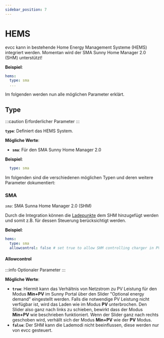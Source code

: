 ```yaml
---
sidebar_position: 7
---
```


# HEMS

evcc kann in bestehende Home Energy Management Systeme (HEMS) integriert werden. Momentan wird der SMA Sunny Home Manager 2.0 (SHM) unterstützt!

**Beispiel**:

```yaml
hems:
  type: sma
  ...
```

Im folgenden werden nun alle möglichen Parameter erklärt.

## Type

:::caution Erforderlicher Parameter
:::

**`type`**: Definiert das HEMS System.

**Mögliche Werte**:

- **`sma`**: Für den SMA Sunny Home Manager 2.0

**Beispiel**:

```yaml
  type: sma
```

Im folgenden sind die verschiedenen möglichen Typen und deren weitere Parameter dokumentiert:

### SMA

_`sma`_: SMA Sunna Home Manager 2.0 (SHM)

Durch die Integration können die [Ladepunkte](loadpoints) dem SHM hinzugefügt werden und somit z.B. für dessen Steuerung berücksichtigt werden.

**Beispiel**:

```yaml
hems:
  type: sma
  allowcontrol: false # set true to allow SHM controlling charger in PV modes
```

#### Allowcontrol

:::info Optionaler Parameter
:::

**Mögliche Werte**:

- **`true`**: Hiermit kann das Verhältnis von Netzstrom zu PV Leistung für den Modus **Min+PV** im Sunny Portal über den Slider "Optional energy demand" eingestellt werden. Falls die notwendige PV Leistung nicht verfügbar ist, wird das Laden wie im Modus **PV** unterbrochen. Den Slider also ganz nach links zu schieben, bewirkt dass der Modus **Min+PV** wie beschrieben funktioniert. Wenn der Slider ganz nach rechts geschoben wird, verhällt sich der Modus **Min+PV** wie der **PV** Modus.
- **`false`**: Der SHM kann die Lademodi nicht beeinflussen, diese werden nur von evcc gesteuert.
